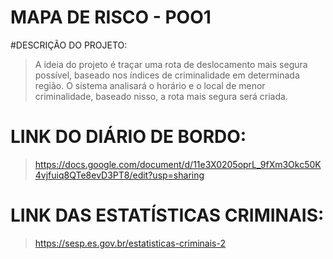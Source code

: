 # MAPA DE RISCO - POO1
#DESCRIÇÃO DO PROJETO:

>A ideia do projeto é traçar uma rota de deslocamento mais segura possível, baseado nos índices de criminalidade em determinada região. O sistema analisará o horário e o local de menor criminalidade, baseado nisso, a rota mais segura será criada.

# LINK DO DIÁRIO DE BORDO:

>https://docs.google.com/document/d/11e3X0205oprL_9fXm3Okc50K4vjfuiq8QTe8evD3PT8/edit?usp=sharing

# LINK DAS ESTATÍSTICAS CRIMINAIS:

>https://sesp.es.gov.br/estatisticas-criminais-2
